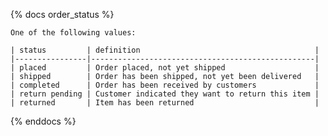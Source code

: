 {% docs order_status %}

    One of the following values: 

    | status         | definition                                       |
    |----------------|--------------------------------------------------|
    | placed         | Order placed, not yet shipped                    |
    | shipped        | Order has been shipped, not yet been delivered   |
    | completed      | Order has been received by customers             |
    | return pending | Customer indicated they want to return this item |
    | returned       | Item has been returned                           |

{% enddocs %}